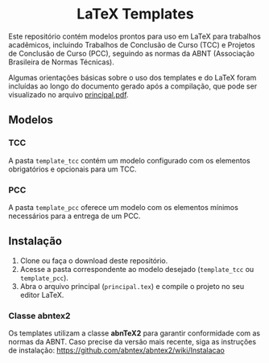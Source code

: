 <h1 align="center">
LaTeX Templates
</h1>


Este repositório contém modelos prontos para uso em LaTeX para trabalhos acadêmicos, incluindo Trabalhos de Conclusão de Curso (TCC) e Projetos de Conclusão de Curso (PCC), seguindo as normas da ABNT (Associação Brasileira de Normas Técnicas).  

Algumas orientações básicas sobre o uso dos templates e do LaTeX foram incluídas ao longo do documento gerado após a compilação, que pode ser visualizado no arquivo [principal.pdf](https://github.com/cabralgabriel/latex-templates/blob/main/template_tcc/principal.pdf).

## Modelos

### TCC 
A pasta `template_tcc` contém um modelo configurado com os elementos obrigatórios e opcionais para um TCC.  

### PCC
A pasta `template_pcc` oferece um modelo com os elementos mínimos necessários para a entrega de um PCC.  

##  Instalação

1. Clone ou faça o download deste repositório.  
2. Acesse a pasta correspondente ao modelo desejado (`template_tcc` ou `template_pcc`).  
3. Abra o arquivo principal (`principal.tex`) e compile o projeto no seu editor LaTeX.  

### Classe abntex2

Os templates utilizam a classe **abnTeX2** para garantir conformidade com as normas da ABNT. Caso precise da versão mais recente, siga as instruções de instalação: https://github.com/abntex/abntex2/wiki/Instalacao  

